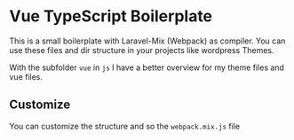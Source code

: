 # Vue TypeScript Boilerplate

This is a small boilerplate with Laravel-Mix (Webpack) as compiler.
You can use these files and dir structure in your projects like wordpress Themes.

With the subfolder `vue` in `js` I have a better overview for my theme files and vue files.

## Customize

You can customize the structure and so the `webpack.mix.js` file
